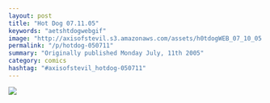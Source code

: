 ```yaml
---
layout: post
title: "Hot Dog 07.11.05"
keywords: "aetshtdogwebgif"
image: "http://axisofstevil.s3.amazonaws.com/assets/h0tdogWEB_07_10_05.gif"
permalink: "/p/hotdog-050711"
summary: "Originally published Monday July, 11th 2005"
category: comics
hashtag: "#axisofstevil_hotdog-050711"
---
```


![](http://axisofstevil.s3.amazonaws.com/assets/h0tdogWEB_07_10_05.gif)
